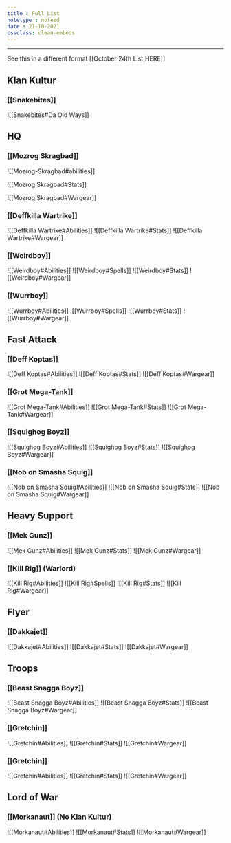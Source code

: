 ```yaml
---
title : Full List
notetype : nofeed
date : 21-10-2021
cssclass: clean-embeds
---
```


---
See this in a different format [[October 24th List|HERE]]
## Klan Kultur
### [[Snakebites]]

![[Snakebites#Da Old Ways]]

## HQ

### [[Mozrog Skragbad]]

![[Mozrog-Skragbad#abilities]]

![[Mozrog Skragbad#Stats]]

![[Mozrog Skragbad#Wargear]]

### [[Deffkilla Wartrike]]
![[Deffkilla Wartrike#Abilities]]
![[Deffkilla Wartrike#Stats]]
![[Deffkilla Wartrike#Wargear]]
### [[Weirdboy]]
![[Weirdboy#Abilities]]
![[Weirdboy#Spells]]
![[Weirdboy#Stats]]
![[Weirdboy#Wargear]]
### [[Wurrboy]]
![[Wurrboy#Abilities]]
![[Wurrboy#Spells]]
![[Wurrboy#Stats]]
![[Wurrboy#Wargear]]
## Fast Attack
### [[Deff Koptas]]
![[Deff Koptas#Abilities]]
![[Deff Koptas#Stats]]
![[Deff Koptas#Wargear]]
### [[Grot Mega-Tank]]
![[Grot Mega-Tank#Abilities]]
![[Grot Mega-Tank#Stats]]
![[Grot Mega-Tank#Wargear]]
### [[Squighog Boyz]]
![[Squighog Boyz#Abilities]]
![[Squighog Boyz#Stats]]
![[Squighog Boyz#Wargear]]
### [[Nob on Smasha Squig]]
![[Nob on Smasha Squig#Abilities]]
![[Nob on Smasha Squig#Stats]]
![[Nob on Smasha Squig#Wargear]]
## Heavy Support
### [[Mek Gunz]]
![[Mek Gunz#Abilities]]
![[Mek Gunz#Stats]]
![[Mek Gunz#Wargear]]
### [[Kill Rig]] (Warlord)
![[Kill Rig#Abilities]]
![[Kill Rig#Spells]]
![[Kill Rig#Stats]]
![[Kill Rig#Wargear]]
## Flyer
### [[Dakkajet]]
![[Dakkajet#Abilities]]
![[Dakkajet#Stats]]
![[Dakkajet#Wargear]]
## Troops
### [[Beast Snagga Boyz]]
![[Beast Snagga Boyz#Abilities]]
![[Beast Snagga Boyz#Stats]]
![[Beast Snagga Boyz#Wargear]]
### [[Gretchin]]
![[Gretchin#Abilities]]
![[Gretchin#Stats]]
![[Gretchin#Wargear]]
### [[Gretchin]]
![[Gretchin#Abilities]]
![[Gretchin#Stats]]
![[Gretchin#Wargear]]
## Lord of War
### [[Morkanaut]] (No Klan Kultur)
![[Morkanaut#Abilities]]
![[Morkanaut#Stats]]
![[Morkanaut#Wargear]]